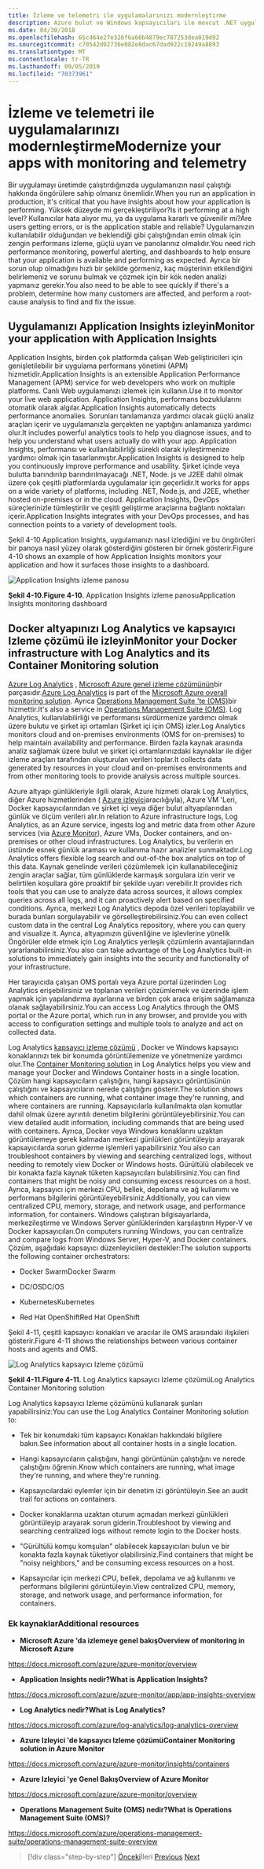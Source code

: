 ```yaml
---
title: İzleme ve telemetri ile uygulamalarınızı modernleştirme
description: Azure bulut ve Windows kapsayıcıları ile mevcut .NET uygulamalarını modernleştirin | İzleme ve telemetri ile uygulamalarınızı modernleştirin
ms.date: 04/30/2018
ms.openlocfilehash: 65c464e27e326f6a60b4879ec787253dea019d92
ms.sourcegitcommit: c70542d02736e082e8dac67dad922c19249a8893
ms.translationtype: MT
ms.contentlocale: tr-TR
ms.lasthandoff: 09/05/2019
ms.locfileid: "70373961"
---
```

# <a name="modernize-your-apps-with-monitoring-and-telemetry"></a><span data-ttu-id="6d886-103">İzleme ve telemetri ile uygulamalarınızı modernleştirme</span><span class="sxs-lookup"><span data-stu-id="6d886-103">Modernize your apps with monitoring and telemetry</span></span>

<span data-ttu-id="6d886-104">Bir uygulamayı üretimde çalıştırdığınızda uygulamanızın nasıl çalıştığı hakkında öngörülere sahip olmanız önemlidir.</span><span class="sxs-lookup"><span data-stu-id="6d886-104">When you run an application in production, it's critical that you have insights about how your application is performing.</span></span> <span data-ttu-id="6d886-105">Yüksek düzeyde mi gerçekleştiriliyor?</span><span class="sxs-lookup"><span data-stu-id="6d886-105">Is it performing at a high level?</span></span> <span data-ttu-id="6d886-106">Kullanıcılar hata alıyor mu, ya da uygulama kararlı ve güvenilir mi?</span><span class="sxs-lookup"><span data-stu-id="6d886-106">Are users getting errors, or is the application stable and reliable?</span></span> <span data-ttu-id="6d886-107">Uygulamanızın kullanılabilir olduğundan ve beklendiği gibi çalıştığından emin olmak için zengin performans izleme, güçlü uyarı ve panolarınız olmalıdır.</span><span class="sxs-lookup"><span data-stu-id="6d886-107">You need rich performance monitoring, powerful alerting, and dashboards to help ensure that your application is available and performing as expected.</span></span> <span data-ttu-id="6d886-108">Ayrıca bir sorun olup olmadığını hızlı bir şekilde görmeniz, kaç müşterinin etkilendiğini belirlemeniz ve sorunu bulmak ve çözmek için bir kök neden analizi yapmanız gerekir.</span><span class="sxs-lookup"><span data-stu-id="6d886-108">You also need to be able to see quickly if there's a problem, determine how many customers are affected, and perform a root-cause analysis to find and fix the issue.</span></span>

## <a name="monitor-your-application-with-application-insights"></a><span data-ttu-id="6d886-109">Uygulamanızı Application Insights izleyin</span><span class="sxs-lookup"><span data-stu-id="6d886-109">Monitor your application with Application Insights</span></span>

<span data-ttu-id="6d886-110">Application Insights, birden çok platformda çalışan Web geliştiricileri için genişletilebilir bir uygulama performans yönetimi (APM) hizmetidir.</span><span class="sxs-lookup"><span data-stu-id="6d886-110">Application Insights is an extensible Application Performance Management (APM) service for web developers who work on multiple platforms.</span></span> <span data-ttu-id="6d886-111">Canlı Web uygulamanızı izlemek için kullanın.</span><span class="sxs-lookup"><span data-stu-id="6d886-111">Use it to monitor your live web application.</span></span> <span data-ttu-id="6d886-112">Application Insights, performans bozuklularını otomatik olarak algılar.</span><span class="sxs-lookup"><span data-stu-id="6d886-112">Application Insights automatically detects performance anomalies.</span></span> <span data-ttu-id="6d886-113">Sorunları tanılamanıza yardımcı olacak güçlü analiz araçları içerir ve uygulamanızla gerçekten ne yaptığını anlamanıza yardımcı olur.</span><span class="sxs-lookup"><span data-stu-id="6d886-113">It includes powerful analytics tools to help you diagnose issues, and to help you understand what users actually do with your app.</span></span> <span data-ttu-id="6d886-114">Application Insights, performansı ve kullanılabilirliği sürekli olarak iyileştirmenize yardımcı olmak için tasarlanmıştır.</span><span class="sxs-lookup"><span data-stu-id="6d886-114">Application Insights is designed to help you continuously improve performance and usability.</span></span> <span data-ttu-id="6d886-115">Şirket içinde veya bulutta barındırılıp barındırılmayacağı .NET, Node. js ve J2EE dahil olmak üzere çok çeşitli platformlarda uygulamalar için geçerlidir.</span><span class="sxs-lookup"><span data-stu-id="6d886-115">It works for apps on a wide variety of platforms, including .NET, Node.js, and J2EE, whether hosted on-premises or in the cloud.</span></span> <span data-ttu-id="6d886-116">Application Insights, DevOps süreçlerinizle tümleştirilir ve çeşitli geliştirme araçlarına bağlantı noktaları içerir.</span><span class="sxs-lookup"><span data-stu-id="6d886-116">Application Insights integrates with your DevOps processes, and has connection points to a variety of development tools.</span></span>

<span data-ttu-id="6d886-117">Şekil 4-10 Application Insights, uygulamanızı nasıl izlediğini ve bu öngörüleri bir panoya nasıl yüzey olarak gösterdiğini gösteren bir örnek gösterir.</span><span class="sxs-lookup"><span data-stu-id="6d886-117">Figure 4-10 shows an example of how Application Insights monitors your application and how it surfaces those insights to a dashboard.</span></span>

![Application Insights izleme panosu](./media/image10.png)

<span data-ttu-id="6d886-119">**Şekil 4-10.**</span><span class="sxs-lookup"><span data-stu-id="6d886-119">**Figure 4-10.**</span></span> <span data-ttu-id="6d886-120">Application Insights izleme panosu</span><span class="sxs-lookup"><span data-stu-id="6d886-120">Application Insights monitoring dashboard</span></span>

## <a name="monitor-your-docker-infrastructure-with-log-analytics-and-its-container-monitoring-solution"></a><span data-ttu-id="6d886-121">Docker altyapınızı Log Analytics ve kapsayıcı Izleme çözümü ile izleyin</span><span class="sxs-lookup"><span data-stu-id="6d886-121">Monitor your Docker infrastructure with Log Analytics and its Container Monitoring solution</span></span>

<span data-ttu-id="6d886-122">[Azure Log Analytics](https://docs.microsoft.com/azure/log-analytics/log-analytics-overview) , [Microsoft Azure genel izleme çözümünün](https://docs.microsoft.com/azure/monitoring-and-diagnostics/monitoring-overview)bir parçasıdır.</span><span class="sxs-lookup"><span data-stu-id="6d886-122">[Azure Log Analytics](https://docs.microsoft.com/azure/log-analytics/log-analytics-overview) is part of the [Microsoft Azure overall monitoring solution](https://docs.microsoft.com/azure/monitoring-and-diagnostics/monitoring-overview).</span></span> <span data-ttu-id="6d886-123">Ayrıca [Operations Management Suite 'te (OMS)](https://docs.microsoft.com/azure/operations-management-suite/operations-management-suite-overview)bir hizmettir.</span><span class="sxs-lookup"><span data-stu-id="6d886-123">It's also a service in [Operations Management Suite (OMS)](https://docs.microsoft.com/azure/operations-management-suite/operations-management-suite-overview).</span></span> <span data-ttu-id="6d886-124">Log Analytics, kullanılabilirliği ve performansı sürdürmenize yardımcı olmak üzere bulutu ve şirket içi ortamları (Şirket içi için OMS) izler.</span><span class="sxs-lookup"><span data-stu-id="6d886-124">Log Analytics monitors cloud and on-premises environments (OMS for on-premises) to help maintain availability and performance.</span></span> <span data-ttu-id="6d886-125">Birden fazla kaynak arasında analiz sağlamak üzere bulut ve şirket içi ortamlarınızdaki kaynaklar ile diğer izleme araçları tarafından oluşturulan verileri toplar.</span><span class="sxs-lookup"><span data-stu-id="6d886-125">It collects data generated by resources in your cloud and on-premises environments and from other monitoring tools to provide analysis across multiple sources.</span></span>

<span data-ttu-id="6d886-126">Azure altyapı günlükleriyle ilgili olarak, Azure hizmeti olarak Log Analytics, diğer Azure hizmetlerinden ( [Azure izleyici](https://docs.microsoft.com/azure/monitoring-and-diagnostics/monitoring-overview-azure-monitor)aracılığıyla), Azure VM 'Leri, Docker kapsayıcılarından ve şirket içi veya diğer bulut altyapılarından günlük ve ölçüm verileri alır.</span><span class="sxs-lookup"><span data-stu-id="6d886-126">In relation to Azure infrastructure logs, Log Analytics, as an Azure service, ingests log and metric data from other Azure services (via [Azure Monitor](https://docs.microsoft.com/azure/monitoring-and-diagnostics/monitoring-overview-azure-monitor)), Azure VMs, Docker containers, and on-premises or other cloud infrastructures.</span></span> <span data-ttu-id="6d886-127">Log Analytics, bu verilerin en üstünde esnek günlük araması ve kullanıma hazır analizler sunmaktadır.</span><span class="sxs-lookup"><span data-stu-id="6d886-127">Log Analytics offers flexible log search and out-of-the box analytics on top of this data.</span></span> <span data-ttu-id="6d886-128">Kaynak genelinde verileri çözümlemek için kullanabileceğiniz zengin araçlar sağlar, tüm günlüklerde karmaşık sorgulara izin verir ve belirtilen koşullara göre proaktif bir şekilde uyarı verebilir.</span><span class="sxs-lookup"><span data-stu-id="6d886-128">It provides rich tools that you can use to analyze data across sources, it allows complex queries across all logs, and it can proactively alert based on specified conditions.</span></span> <span data-ttu-id="6d886-129">Ayrıca, merkezi Log Analytics depoda özel verileri toplayabilir ve burada bunları sorgulayabilir ve görselleştirebilirsiniz.</span><span class="sxs-lookup"><span data-stu-id="6d886-129">You can even collect custom data in the central Log Analytics repository, where you can query and visualize it.</span></span> <span data-ttu-id="6d886-130">Ayrıca, altyapınızın güvenliğine ve işlevlerine yönelik Öngörüler elde etmek için Log Analytics yerleşik çözümlerin avantajlarından yararlanabilirsiniz.</span><span class="sxs-lookup"><span data-stu-id="6d886-130">You also can take advantage of the Log Analytics built-in solutions to immediately gain insights into the security and functionality of your infrastructure.</span></span>

<span data-ttu-id="6d886-131">Her tarayıcıda çalışan OMS portalı veya Azure portal üzerinden Log Analytics erişebilirsiniz ve toplanan verileri çözümlemek ve üzerinde işlem yapmak için yapılandırma ayarlarına ve birden çok araca erişim sağlamanıza olanak sağlayabilirsiniz.</span><span class="sxs-lookup"><span data-stu-id="6d886-131">You can access Log Analytics through the OMS portal or the Azure portal, which run in any browser, and provide you with access to configuration settings and multiple tools to analyze and act on collected data.</span></span>

<span data-ttu-id="6d886-132">Log Analytics [kapsayıcı izleme çözümü](https://docs.microsoft.com/azure/log-analytics/log-analytics-containers) , Docker ve Windows kapsayıcı konaklarınızı tek bir konumda görüntülemenize ve yönetmenize yardımcı olur.</span><span class="sxs-lookup"><span data-stu-id="6d886-132">The [Container Monitoring solution](https://docs.microsoft.com/azure/log-analytics/log-analytics-containers) in Log Analytics helps you view and manage your Docker and Windows Container hosts in a single location.</span></span> <span data-ttu-id="6d886-133">Çözüm hangi kapsayıcıların çalıştığını, hangi kapsayıcı görüntüsünün çalıştığını ve kapsayıcıların nerede çalıştığını gösterir.</span><span class="sxs-lookup"><span data-stu-id="6d886-133">The solution shows which containers are running, what container image they're running, and where containers are running.</span></span> <span data-ttu-id="6d886-134">Kapsayıcılarla kullanılmakta olan komutlar dahil olmak üzere ayrıntılı denetim bilgilerini görüntüleyebilirsiniz.</span><span class="sxs-lookup"><span data-stu-id="6d886-134">You can view detailed audit information, including commands that are being used with containers.</span></span> <span data-ttu-id="6d886-135">Ayrıca, Docker veya Windows konaklarını uzaktan görüntülemeye gerek kalmadan merkezi günlükleri görüntüleyip arayarak kapsayıcılarda sorun giderme işlemleri yapabilirsiniz.</span><span class="sxs-lookup"><span data-stu-id="6d886-135">You also can troubleshoot containers by viewing and searching centralized logs, without needing to remotely view Docker or Windows hosts.</span></span> <span data-ttu-id="6d886-136">Gürültülü olabilecek ve bir konakta fazla kaynak tüketen kapsayıcıları bulabilirsiniz.</span><span class="sxs-lookup"><span data-stu-id="6d886-136">You can find containers that might be noisy and consuming excess resources on a host.</span></span> <span data-ttu-id="6d886-137">Ayrıca, kapsayıcı için merkezi CPU, bellek, depolama ve ağ kullanımı ve performans bilgilerini görüntüleyebilirsiniz.</span><span class="sxs-lookup"><span data-stu-id="6d886-137">Additionally, you can view centralized CPU, memory, storage, and network usage, and performance information, for containers.</span></span> <span data-ttu-id="6d886-138">Windows çalıştıran bilgisayarlarda, merkezileştirme ve Windows Server günlüklerinden karşılaştırın Hyper-V ve Docker kapsayıcıları.</span><span class="sxs-lookup"><span data-stu-id="6d886-138">On computers running Windows, you can centralize and compare logs from Windows Server, Hyper-V, and Docker containers.</span></span> <span data-ttu-id="6d886-139">Çözüm, aşağıdaki kapsayıcı düzenleyicileri destekler:</span><span class="sxs-lookup"><span data-stu-id="6d886-139">The solution supports the following container orchestrators:</span></span>

- <span data-ttu-id="6d886-140">Docker Swarm</span><span class="sxs-lookup"><span data-stu-id="6d886-140">Docker Swarm</span></span>

- <span data-ttu-id="6d886-141">DC/OS</span><span class="sxs-lookup"><span data-stu-id="6d886-141">DC/OS</span></span>

- <span data-ttu-id="6d886-142">Kubernetes</span><span class="sxs-lookup"><span data-stu-id="6d886-142">Kubernetes</span></span>

- <span data-ttu-id="6d886-143">Red Hat OpenShift</span><span class="sxs-lookup"><span data-stu-id="6d886-143">Red Hat OpenShift</span></span>

<span data-ttu-id="6d886-144">Şekil 4-11, çeşitli kapsayıcı konakları ve aracılar ile OMS arasındaki ilişkileri gösterir.</span><span class="sxs-lookup"><span data-stu-id="6d886-144">Figure 4-11 shows the relationships between various container hosts and agents and OMS.</span></span>

![Log Analytics kapsayıcı Izleme çözümü](./media/image11.png)

<span data-ttu-id="6d886-146">**Şekil 4-11.**</span><span class="sxs-lookup"><span data-stu-id="6d886-146">**Figure 4-11.**</span></span> <span data-ttu-id="6d886-147">Log Analytics kapsayıcı Izleme çözümü</span><span class="sxs-lookup"><span data-stu-id="6d886-147">Log Analytics Container Monitoring solution</span></span>

<span data-ttu-id="6d886-148">Log Analytics kapsayıcı Izleme çözümünü kullanarak şunları yapabilirsiniz:</span><span class="sxs-lookup"><span data-stu-id="6d886-148">You can use the Log Analytics Container Monitoring solution to:</span></span>

- <span data-ttu-id="6d886-149">Tek bir konumdaki tüm kapsayıcı Konakları hakkındaki bilgilere bakın.</span><span class="sxs-lookup"><span data-stu-id="6d886-149">See information about all container hosts in a single location.</span></span>

- <span data-ttu-id="6d886-150">Hangi kapsayıcıların çalıştığını, hangi görüntünün çalıştığını ve nerede çalıştığını öğrenin.</span><span class="sxs-lookup"><span data-stu-id="6d886-150">Know which containers are running, what image they're running, and where they're running.</span></span>

- <span data-ttu-id="6d886-151">Kapsayıcılardaki eylemler için bir denetim izi görüntüleyin.</span><span class="sxs-lookup"><span data-stu-id="6d886-151">See an audit trail for actions on containers.</span></span>

- <span data-ttu-id="6d886-152">Docker konaklarına uzaktan oturum açmadan merkezi günlükleri görüntüleyip arayarak sorun giderin.</span><span class="sxs-lookup"><span data-stu-id="6d886-152">Troubleshoot by viewing and searching centralized logs without remote login to the Docker hosts.</span></span>

- <span data-ttu-id="6d886-153">"Gürültülü komşu komşuları" olabilecek kapsayıcıları bulun ve bir konakta fazla kaynak tüketiyor olabilirsiniz.</span><span class="sxs-lookup"><span data-stu-id="6d886-153">Find containers that might be "noisy neighbors," and be consuming excess resources on a host.</span></span>

- <span data-ttu-id="6d886-154">Kapsayıcılar için merkezi CPU, bellek, depolama ve ağ kullanımı ve performans bilgilerini görüntüleyin.</span><span class="sxs-lookup"><span data-stu-id="6d886-154">View centralized CPU, memory, storage, and network usage, and performance information, for containers.</span></span>

### <a name="additional-resources"></a><span data-ttu-id="6d886-155">Ek kaynaklar</span><span class="sxs-lookup"><span data-stu-id="6d886-155">Additional resources</span></span>

- <span data-ttu-id="6d886-156">**Microsoft Azure 'da izlemeye genel bakış**</span><span class="sxs-lookup"><span data-stu-id="6d886-156">**Overview of monitoring in Microsoft Azure**</span></span>

<https://docs.microsoft.com/azure/azure-monitor/overview>

- <span data-ttu-id="6d886-157">**Application Insights nedir?**</span><span class="sxs-lookup"><span data-stu-id="6d886-157">**What is Application Insights?**</span></span>

<https://docs.microsoft.com/azure/azure-monitor/app/app-insights-overview>

- <span data-ttu-id="6d886-158">**Log Analytics nedir?**</span><span class="sxs-lookup"><span data-stu-id="6d886-158">**What is Log Analytics?**</span></span>

<https://docs.microsoft.com/azure/log-analytics/log-analytics-overview>

- <span data-ttu-id="6d886-159">**Azure Izleyici 'de kapsayıcı Izleme çözümü**</span><span class="sxs-lookup"><span data-stu-id="6d886-159">**Container Monitoring solution in Azure Monitor**</span></span>

<https://docs.microsoft.com/azure/azure-monitor/insights/containers>

- <span data-ttu-id="6d886-160">**Azure Izleyici 'ye Genel Bakış**</span><span class="sxs-lookup"><span data-stu-id="6d886-160">**Overview of Azure Monitor**</span></span>

<https://docs.microsoft.com/azure/azure-monitor/overview>

- <span data-ttu-id="6d886-161">**Operations Management Suite (OMS) nedir?**</span><span class="sxs-lookup"><span data-stu-id="6d886-161">**What is Operations Management Suite (OMS)?**</span></span>

<https://docs.microsoft.com/azure/operations-management-suite/operations-management-suite-overview>

>[!div class="step-by-step"]
><span data-ttu-id="6d886-162">[Önceki](build-resilient-services-ready-for-the-cloud-embrace-transient-failures-in-the-cloud.md)İleri
>[](modernize-your-apps-lifecycle-with-ci-cd-pipelines-and-devops-tools-in-the-cloud.md)</span><span class="sxs-lookup"><span data-stu-id="6d886-162">[Previous](build-resilient-services-ready-for-the-cloud-embrace-transient-failures-in-the-cloud.md)
[Next](modernize-your-apps-lifecycle-with-ci-cd-pipelines-and-devops-tools-in-the-cloud.md)</span></span>
